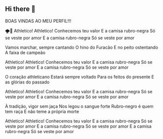 ## Hi there 👋

BOAS VINDAS AO MEU PERFIL!!!

🌪️🖤
Athletico! Athletico!
Conhecemos teu valor
E a camisa rubro-negra
Só se veste por amor
E a camisa rubro-negra
Só se veste por amor

Vamos marchar, sempre cantando
O hino do Furacão
E no peito ostentando
A faixa de campeão

Athletico! Athletico!
Conhecemos teu valor
E a camisa rubro-negra
Só se veste por amor
E a camisa rubro-negra
Só se veste por amor

O coração athleticano
Estará sempre voltado
Para os feitos do presente
E as glórias do passado

Athletico! Athletico!
Conhecemos teu valor
E a camisa rubro-negra
Só se veste por amor
E a camisa rubro-negra
Só se veste por amor

À tradição, vigor sem jaça
Nos legou o sangue forte
Rubro-negro é quem tem raça
E não teme a própria morte

Athletico! Athletico!
Conhecemos teu valor
E a camisa rubro-negra
Só se veste por amor
E a camisa rubro-negra
Só se veste por amor
E a camisa rubro-negra
Só se veste por amor

